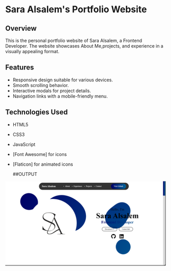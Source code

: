 # Sara Alsalem's Portfolio Website

## Overview
This is the personal portfolio website of Sara Alsalem, a Frontend Developer. The website showcases  About Me,projects, and experience in a visually appealing format.

## Features
- Responsive design suitable for various devices.
- Smooth scrolling behavior.
- Interactive modals for project details.
- Navigation links with a mobile-friendly menu.

## Technologies Used
- HTML5
- CSS3
- JavaScript
- [Font Awesome] for icons
- [Flaticon] for animated icons

  ##OUTPUT

![Portfolio Website Screenshot](https://github.com/sara00-00/MyPortfolio/raw/main/OUTPUT.png)

